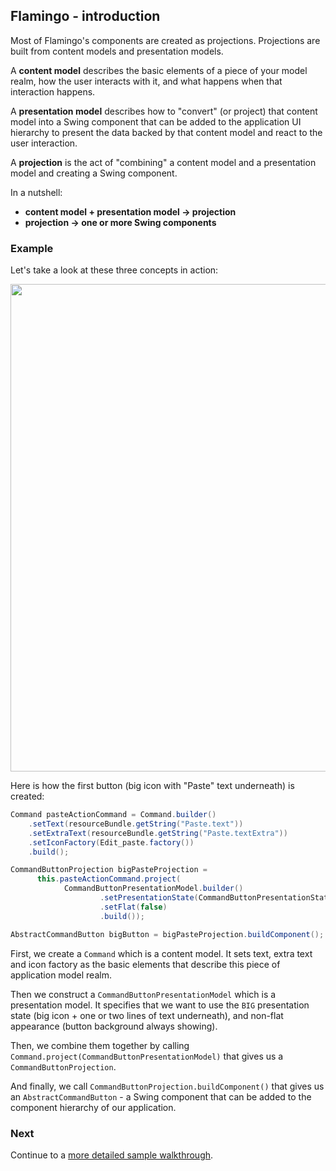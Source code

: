 ## Flamingo - introduction

Most of Flamingo's components are created as projections. Projections are built from content models and presentation models.

A **content model** describes the basic elements of a piece of your model realm, how the user interacts with it, and what happens when that interaction happens.

A **presentation model** describes how to "convert" (or project) that content model into a Swing component that can be added to the application UI hierarchy to present the data backed by that content model and react to the user interaction.

A **projection** is the act of "combining" a content model and a presentation model and creating a Swing component.

In a nutshell:

- **content model + presentation model &#8594; projection**
- **projection &#8594; one or more Swing components**

### Example

Let's take a look at these three concepts in action:

<img src="https://raw.githubusercontent.com/kirill-grouchnikov/radiance/master/docs/images/flamingo/walkthrough/command-basics.png" width="780" border=0/>

Here is how the first button (big icon with "Paste" text underneath) is created:

```java
Command pasteActionCommand = Command.builder()
    .setText(resourceBundle.getString("Paste.text"))
    .setExtraText(resourceBundle.getString("Paste.textExtra"))
    .setIconFactory(Edit_paste.factory())
    .build();

CommandButtonProjection bigPasteProjection =
      this.pasteActionCommand.project(
            CommandButtonPresentationModel.builder()
                    .setPresentationState(CommandButtonPresentationState.BIG)
                    .setFlat(false)
                    .build());

AbstractCommandButton bigButton = bigPasteProjection.buildComponent();
```

First, we create a `Command` which is a content model. It sets text, extra text and icon factory as the basic elements that describe this piece of application model realm.

Then we construct a `CommandButtonPresentationModel` which is a presentation model. It specifies that we want to use the `BIG` presentation state (big icon + one or two lines of text underneath), and non-flat appearance (button background always showing).

Then, we combine them together by calling `Command.project(CommandButtonPresentationModel)` that gives us a `CommandButtonProjection`.

And finally, we call `CommandButtonProjection.buildComponent()` that gives us an `AbstractCommandButton` - a Swing component that can be added to the component hierarchy of our application.

### Next

Continue to a [more detailed sample walkthrough](Sample.md).
